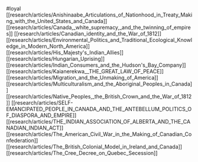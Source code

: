 #loyal
[[research/articles/Anishinaabe_Articulations_of_Nationhood_in_Treaty_Making_with_the_United_States_and_Canada]]
[[research/articles/Canada,_white_supremacy,_and_the_twinning_of_empires]]
[[research/articles/Canadian_identity_and_the_War_of_1812]]
[[research/articles/Environmental_Politics_and_Traditional_Ecological_Knowledge_in_Modern_North_America]]
[[research/articles/His_Majesty's_Indian_Allies]]
[[research/articles/Hungarian_Uprising]]
[[research/articles/Indian_Consumers_and_the_Hudson's_Bay_Company]]
[[research/articles/Kaianerekwa__THE_GREAT_LAW_OF_PEACE]]
[[research/articles/Migration_and_the_Unmaking_of_America]]
[[research/articles/Multiculturalism_and_the_Aboriginal_Peoples_in_Canada]]
[[research/articles/Native_Peoples,_the_British_Crown_and_the_War_of_1812]]
[[research/articles/SELF-EMANCIPATED_PEOPLE_IN_CANADA_AND_THE_ANTEBELLUM_POLITICS_OF_DIASPORA_AND_EMPIRE]]
[[research/articles/THE_INDIAN_ASSOCIATION_OF_ALBERTA_AND_THE_CANADIAN_INDIAN_ACT]]
[[research/articles/The_American_Civil_War_in_the_Making_of_Canadian_Confederation]]
[[research/articles/The_British_Colonial_Model_in_Ireland_and_Canada]]
[[research/articles/The_Cree_Decree_on_Quebec_Secession]]

